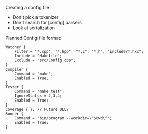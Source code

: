 Creating a config file

- Don't pick a tokenizer
- Don't search for [config] parsers
- Look at serialization

Planned Config file format:
```
Watcher {
    Filter = "*.cpp", "*.hpp", "*.c", "*.h", "include/*.hxx";
    Include = "Makefile";
    Exclude = "src/Config.cpp";
}
Compiler {
    Command = "make";
    Enabled = True;
}
Tester {
    Command = "make test";
    IgnoreStatus = 2,3,4;
    Enabled = True;
}
Coverage { }; // Future DLL?
Runner {
    Command = "bin/program --workdir=\"$cwd\"";
    Enabled = True;
}
```
